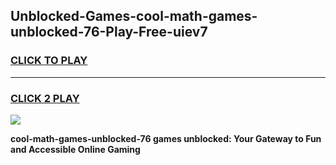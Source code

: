 
## Unblocked-Games-cool-math-games-unblocked-76-Play-Free-uiev7
<h3>
<a href="https://premium76.site?title=cool-math-games-unblocked-76&ref=23A">CLICK TO PLAY</a></h3>
<hr>

<h3>
<a href="https://premium76.site?title=cool-math-games-unblocked-76&ref=23A">CLICK 2 PLAY</a>
  
</h3>

<a href="https://premium76.site?title=cool-math-games-unblocked-76&ref=23A"><img src="https://clearcache.store/games.png"></a>


**cool-math-games-unblocked-76 games unblocked: Your Gateway to Fun and Accessible Online Gaming**
